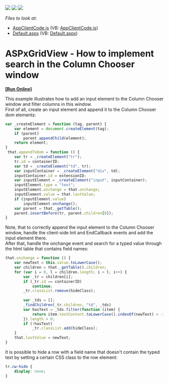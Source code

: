 <!-- default badges list -->
![](https://img.shields.io/endpoint?url=https://codecentral.devexpress.com/api/v1/VersionRange/128534866/17.1.3%2B)
[![](https://img.shields.io/badge/Open_in_DevExpress_Support_Center-FF7200?style=flat-square&logo=DevExpress&logoColor=white)](https://supportcenter.devexpress.com/ticket/details/T591169)
[![](https://img.shields.io/badge/📖_How_to_use_DevExpress_Examples-e9f6fc?style=flat-square)](https://docs.devexpress.com/GeneralInformation/403183)
<!-- default badges end -->
<!-- default file list -->
*Files to look at*:

* [AppClientCode.js](./CS/AppClientCode.js) (VB: [AppClientCode.js](./VB/AppClientCode.js))
* [Default.aspx](./CS/Default.aspx) (VB: [Default.aspx](./VB/Default.aspx))
<!-- default file list end -->
# ASPxGridView - How to implement search in the Column Chooser window
<!-- run online -->
**[[Run Online]](https://codecentral.devexpress.com/t591169/)**
<!-- run online end -->


<p>This example illustrates how to add an input element to the Column Chooser window and filter columns in this window.<br>First of all, create an input element and append it to the Column Chooser dom elements:</p>


```js
var _createElement = function (tag, parent) {
	var element = document.createElement(tag);
	if (parent)
		parent.appendChild(element);
	return element;
}
 that.appendToDom = function () {
	var tr = _createElement("tr");
	tr.id = containerID;
	var td = _createElement("td", tr);
	var inputContainer = _createElement("div", td);
	inputContainer.id = extensionID;
 	var inputElement = _createElement("input", inputContainer);
	inputElement.type = "text";
	inputElement.onchange = that.onchange;
	inputElement.value = that.lastValue;
	if (inputElement.value)
		inputElement.onchange();
 	var parent = that._getTable();
	parent.insertBefore(tr, parent.children[0]);
}
```


<p>Note, that to correctly append the input element to the Column Chooser window, handle the client-side Init and EndCallback events and add the input element there.<br>After that, handle the onchange event and search for a typed value through the html table that contains field names:</p>


```js
that.onchange = function () {
	var newText = this.value.toLowerCase();
	var children = that._getTable().children;
	for (var i = 0, l = children.length; i < l; i++) {
		var _tr = children[i];
		if (_tr.id == containerID)
			continue;
		_tr.classList.remove(hideClass);
		
		var _tds = [];
		_findChildren(_tr.children, "td", _tds)
 		var hasText = _tds.filter(function (item) {
			return item.textContent.toLowerCase().indexOf(newText) > -1
		}).length > 0;
		if (!hasText)
			_tr.classList.add(hideClass);
	}
	that.lastValue = newText;
}
```


<p>It is possible to hide a row with a field name that doesn't contain the typed text by setting a certain CSS class to the row element:</p>


```css
tr.cw-hide {
	display: none;
}
```



<br/>


